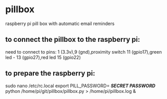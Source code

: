 # pillbox
raspberry pi pill box with automatic email reminders

## to connect the pillbox to the raspberry pi:
need to connect to pins: 1 (3.3v),9 (gnd),proximity switch 11 (gpio17),green led - 13 (gpio27),red led 15 (gpio22)

## to prepare the raspberry pi:
sudo nano /etc/rc.local
export PILL_PASSWORD= ***SECRET PASSWORD***
python /home/pi/git/pillbox/pillbox.py > /home/pi/pillbox.log &
